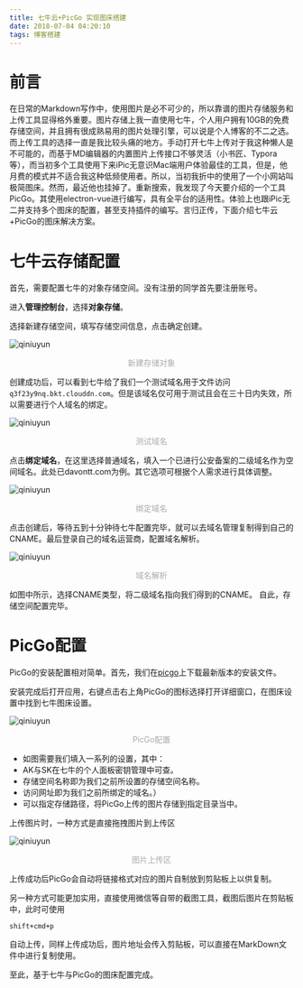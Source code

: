 ```yaml
---
title: 七牛云+PicGo 实现图床搭建
date: 2018-07-04 04:20:10
tags: 博客搭建
---
```

# 前言
在日常的Markdown写作中，使用图片是必不可少的，所以靠谱的图片存储服务和上传工具显得格外重要。图片存储上我一直使用七牛，个人用户拥有10GB的免费存储空间，并且拥有很成熟易用的图片处理引擎，可以说是个人博客的不二之选。而上传工具的选择一直是我比较头痛的地方。手动打开七牛上传对于我这种懒人是不可能的，而基于MD编辑器的内置图片上传接口不够灵活（小书匠、Typora等），而当初多个工具使用下来iPic无意识Mac端用户体验最佳的工具，但是，他月费的模式并不适合我这种低频使用者。所以，当初我折中的使用了一个小网站叫极简图床。然而，最近他也挂掉了。重新搜索，我发现了今天要介绍的一个工具PicGo。其使用electron-vue进行编写，具有全平台的适用性。体验上也跟iPic无二并支持多个图床的配置，甚至支持插件的编写。言归正传，下面介绍七牛云+PicGo的图床解决方案。

# 七牛云存储配置
首先，需要配置七牛的对象存储空间。没有注册的同学首先要注册账号。

进入**管理控制台**，选择**对象存储**。

选择新建存储空间，填写存储空间信息，点击确定创建。

![qiniuyun](http://pic.davontt.com/picGo/qiniuyun.png)
<center style="color:#AAAAAA">新建存储对象</center>

创建成功后，可以看到七牛给了我们一个测试域名用于文件访问`
q3f23y9nq.bkt.clouddn.com`。但是该域名仅可用于测试且会在三十日内失效，所以需要进行个人域名的绑定。

![qiniuyun](http://pic.davontt.com/picGo/qiniuyun2.png)
<center style="color:#AAAAAA">测试域名</center>

点击**绑定域名**，在这里选择普通域名，填入一个已进行公安备案的二级域名作为空间域名。此处已davontt.com为例。其它选项可根据个人需求进行具体调整。

![qiniuyun](http://pic.davontt.com/picGo/qiniuyun3.png)
<center style="color:#AAAAAA">绑定域名</center>

点击创建后，等待五到十分钟待七牛配置完毕，就可以去域名管理复制得到自己的CNAME。最后登录自己的域名运营商，配置域名解析。

![qiniuyun](http://pic.davontt.com/picGo/qinniuyun3.png)
<center style="color:#AAAAAA">域名解析</center>

如图中所示，选择CNAME类型，将二级域名指向我们得到的CNAME。
自此，存储空间配置完毕。

# PicGo配置

PicGo的安装配置相对简单。首先，我们在[picgo](github项目首页)上下载最新版本的安装文件。

安装完成后打开应用，右键点击右上角PicGo的图标选择打开详细窗口，在图床设置中找到七牛图床设置。
 
![qiniuyun](http://pic.davontt.com/picGo/qiniuyun4.png)
<center style="color:#AAAAAA">PicGo配置</center>

- 如图需要我们填入一系列的设置，其中：
- AK与SK在七牛的个人面板密钥管理中可查。
- 存储空间名称即为我们之前所设置的存储空间名称。
- 访问网址即为我们之前所绑定的域名。）
- 可以指定存储路径，将PicGo上传的图片存储到指定目录当中。

上传图片时，一种方式是直接拖拽图片到上传区

![qiniuyun](http://pic.davontt.com/picGo/qiniuyun5.png)
<center style="color:#AAAAAA">图片上传区</center>

上传成功后PicGo会自动将链接格式对应的图片自制放到剪贴板上以供复制。

另一种方式可能更加实用，直接使用微信等自带的截图工具，截图后图片在剪贴板中，此时可使用
```
shift+cmd+p
```
自动上传，同样上传成功后，图片地址会传入剪贴板，可以直接在MarkDown文件中进行复制使用。

至此，基于七牛与PicGo的图床配置完成。